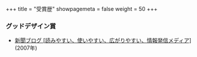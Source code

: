 +++
title = "受賞歴"
showpagemeta = false
weight = 50
+++

<section>
  <h3>グッドデザイン賞</h3>
  <ul>
    <li><a href="https://www.g-mark.org/award/describe/33887?amp;token=3XZiHRFWdv&amp;locale=ja">新聞ブログ [読みやすい、使いやすい、広がりやすい、情報発信メディア]</a> (<time datetime="2007-10-01">2007年</time>)</li>
  </ul>
</section>
